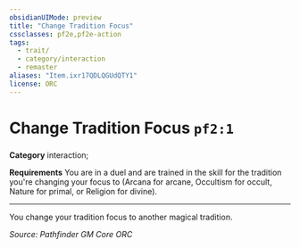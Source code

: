 ```yaml
---
obsidianUIMode: preview
title: "Change Tradition Focus"
cssclasses: pf2e,pf2e-action
tags:
  - trait/
  - category/interaction
  - remaster
aliases: "Item.ixr17QDLQGUdQTY1"
license: ORC
---
```

# Change Tradition Focus `pf2:1`

### 

**Category** interaction; 




**Requirements** You are in a duel and are trained in the skill for the tradition you're changing your focus to (Arcana for arcane, Occultism for occult, Nature for primal, or Religion for divine).

* * *

You change your tradition focus to another magical tradition.

*Source: Pathfinder GM Core*
*ORC*